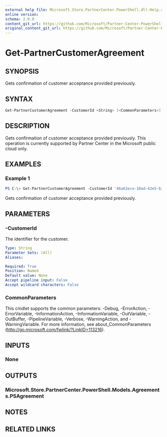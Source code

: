 ```yaml
---
external help file: Microsoft.Store.PartnerCenter.PowerShell.dll-Help.xml
online version:
schema: 2.0.0
content_git_url: https://github.com/Microsoft/Partner-Center-PowerShell/blob/master/docs/help/Get-PartnerCustomerAgreement.md 
original_content_git_url: https://github.com/Microsoft/Partner-Center-PowerShell/blob/master/docs/help/Get-PartnerCustomerAgreement.md
---
```


# Get-PartnerCustomerAgreement

## SYNOPSIS
Gets confirmation of customer acceptance provided previously.

## SYNTAX

```powershell
Get-PartnerCustomerAgreement -CustomerId <String> [<CommonParameters>]
```

## DESCRIPTION
Gets confirmation of customer acceptance provided previously. This operation is currently supported by Partner Center in the Microsoft public cloud only.

## EXAMPLES

### Example 1
```powershell
PS C:\> Get-PartnerCustomerAgreement -CustomerId '46a62ece-10ad-42e5-b3f1-b2ed53e6fc08'
```

Gets confirmation of customer acceptance provided previously.

## PARAMETERS

### -CustomerId
The identifier for the customer.

```yaml
Type: String
Parameter Sets: (All)
Aliases:

Required: True
Position: Named
Default value: None
Accept pipeline input: False
Accept wildcard characters: False
```

### CommonParameters
This cmdlet supports the common parameters: -Debug, -ErrorAction, -ErrorVariable, -InformationAction, -InformationVariable, -OutVariable, -OutBuffer, -PipelineVariable, -Verbose, -WarningAction, and -WarningVariable. For more information, see about_CommonParameters (http://go.microsoft.com/fwlink/?LinkID=113216).

## INPUTS

### None

## OUTPUTS

### Microsoft.Store.PartnerCenter.PowerShell.Models.Agreements.PSAgreement

## NOTES

## RELATED LINKS

